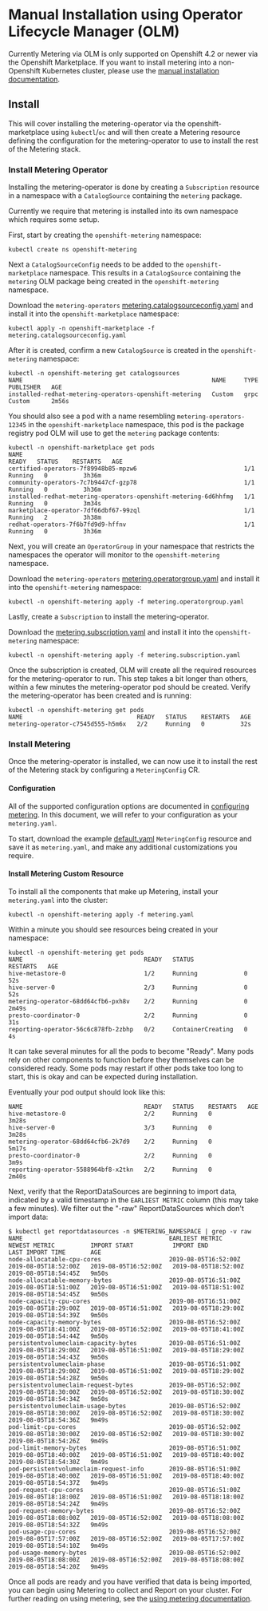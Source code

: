# Manual Installation using Operator Lifecycle Manager (OLM)

Currently Metering via OLM is only supported on Openshift 4.2 or newer via the Openshift Marketplace.
If you want to install metering into a non-Openshift Kubernetes cluster, please use the [manual installation documentation][manual-install].

## Install

This will cover installing the metering-operator via the openshift-marketplace using `kubectl`/`oc` and will then create a Metering resource defining the configuration for the metering-operator to use to install the rest of the Metering stack.

### Install Metering Operator

Installing the metering-operator is done by creating a `Subscription` resource in a namespace with a `CatalogSource` containing the `metering` package.

Currently we require that metering is installed into its own namespace which requires some setup.

First, start by creating the `openshift-metering` namespace:

```
kubectl create ns openshift-metering
```

Next a `CatalogSourceConfig` needs to be added to the `openshift-marketplace` namespace.
This results in a `CatalogSource` containing the `metering` OLM package being created in the `openshift-metering` namespace.

Download the `metering-operators` [metering.catalogsourceconfig.yaml][metering-catalogsourceconfig] and install it into the `openshift-marketplace` namespace:

```
kubectl apply -n openshift-marketplace -f metering.catalogsourceconfig.yaml
```

After it is created, confirm a new `CatalogSource` is created in the `openshift-metering` namespace:

```
kubectl -n openshift-metering get catalogsources
NAME                                                     NAME     TYPE   PUBLISHER   AGE
installed-redhat-metering-operators-openshift-metering   Custom   grpc   Custom      2m56s
```

You should also see a pod with a name resembling `metering-operators-12345` in the `openshift-marketplace` namespace, this pod is the package registry pod OLM will use to get the `metering` package contents:

```
kubectl -n openshift-marketplace get pods
NAME                                                              READY   STATUS    RESTARTS   AGE
certified-operators-7f89948b85-mpzw6                              1/1     Running   0          3h36m
community-operators-7c7b9447cf-gzp78                              1/1     Running   0          3h36m
installed-redhat-metering-operators-openshift-metering-6d6hhfmg   1/1     Running   0          3m34s
marketplace-operator-7df66dbf67-99zql                             1/1     Running   2          3h38m
redhat-operators-7f6b7fd9d9-hffnv                                 1/1     Running   0          3h36m
```

Next, you will create an `OperatorGroup` in your namespace that restricts the namespaces the operator will monitor to the `openshift-metering` namespace.

Download the `metering-operators` [metering.operatorgroup.yaml][metering-operatorgroup] and install it into the `openshift-metering` namespace:

```
kubectl -n openshift-metering apply -f metering.operatorgroup.yaml
```

Lastly, create a `Subscription` to install the metering-operator.

Download the [metering.subscription.yaml][metering-subscription] and install it into the `openshift-metering` namespace:


```
kubectl -n openshift-metering apply -f metering.subscription.yaml
```

Once the subscription is created, OLM will create all the required resources for the metering-operator to run.
This step takes a bit longer than others, within a few minutes the metering-operator pod should be created.
Verify the metering-operator has been created and is running:

```
kubectl -n openshift-metering get pods
NAME                                READY   STATUS    RESTARTS   AGE
metering-operator-c7545d555-h5m6x   2/2     Running   0          32s
```

### Install Metering

Once the metering-operator is installed, we can now use it to install the rest of the Metering stack by configuring a `MeteringConfig` CR.

#### Configuration

All of the supported configuration options are documented in [configuring metering][configuring-metering].
In this document, we will refer to your configuration as your `metering.yaml`.

To start, download the example [default.yaml][default-config] `MeteringConfig` resource and save it as `metering.yaml`, and make any additional customizations you require.

#### Install Metering Custom Resource

To install all the components that make up Metering, install your `metering.yaml` into the cluster:

```
kubectl -n openshift-metering apply -f metering.yaml
```

Within a minute you should see resources being created in your namespace:

```
kubectl -n openshift-metering get pods
NAME                                  READY   STATUS              RESTARTS   AGE
hive-metastore-0                      1/2     Running             0          52s
hive-server-0                         2/3     Running             0          52s
metering-operator-68dd64cfb6-pxh8v    2/2     Running             0          2m49s
presto-coordinator-0                  2/2     Running             0          31s
reporting-operator-56c6c878fb-2zbhp   0/2     ContainerCreating   0          4s
```

It can take several minutes for all the pods to become "Ready".
Many pods rely on other components to function before they themselves can be considered ready.
Some pods may restart if other pods take too long to start, this is okay and can be expected during installation.

Eventually your pod output should look like this:

```
NAME                                  READY   STATUS    RESTARTS   AGE
hive-metastore-0                      2/2     Running   0          3m28s
hive-server-0                         3/3     Running   0          3m28s
metering-operator-68dd64cfb6-2k7d9    2/2     Running   0          5m17s
presto-coordinator-0                  2/2     Running   0          3m9s
reporting-operator-5588964bf8-x2tkn   2/2     Running   0          2m40s
```

Next, verify that the ReportDataSources are beginning to import data, indicated by a valid timestamp in the `EARLIEST METRIC` column (this may take a few minutes).
We filter out the "-raw" ReportDataSources which don't import data:

```
$ kubectl get reportdatasources -n $METERING_NAMESPACE | grep -v raw
NAME                                         EARLIEST METRIC        NEWEST METRIC          IMPORT START           IMPORT END             LAST IMPORT TIME       AGE
node-allocatable-cpu-cores                   2019-08-05T16:52:00Z   2019-08-05T18:52:00Z   2019-08-05T16:52:00Z   2019-08-05T18:52:00Z   2019-08-05T18:54:45Z   9m50s
node-allocatable-memory-bytes                2019-08-05T16:51:00Z   2019-08-05T18:51:00Z   2019-08-05T16:51:00Z   2019-08-05T18:51:00Z   2019-08-05T18:54:45Z   9m50s
node-capacity-cpu-cores                      2019-08-05T16:51:00Z   2019-08-05T18:29:00Z   2019-08-05T16:51:00Z   2019-08-05T18:29:00Z   2019-08-05T18:54:39Z   9m50s
node-capacity-memory-bytes                   2019-08-05T16:52:00Z   2019-08-05T18:41:00Z   2019-08-05T16:52:00Z   2019-08-05T18:41:00Z   2019-08-05T18:54:44Z   9m50s
persistentvolumeclaim-capacity-bytes         2019-08-05T16:51:00Z   2019-08-05T18:29:00Z   2019-08-05T16:51:00Z   2019-08-05T18:29:00Z   2019-08-05T18:54:43Z   9m50s
persistentvolumeclaim-phase                  2019-08-05T16:51:00Z   2019-08-05T18:29:00Z   2019-08-05T16:51:00Z   2019-08-05T18:29:00Z   2019-08-05T18:54:28Z   9m50s
persistentvolumeclaim-request-bytes          2019-08-05T16:52:00Z   2019-08-05T18:30:00Z   2019-08-05T16:52:00Z   2019-08-05T18:30:00Z   2019-08-05T18:54:34Z   9m50s
persistentvolumeclaim-usage-bytes            2019-08-05T16:52:00Z   2019-08-05T18:30:00Z   2019-08-05T16:52:00Z   2019-08-05T18:30:00Z   2019-08-05T18:54:36Z   9m49s
pod-limit-cpu-cores                          2019-08-05T16:52:00Z   2019-08-05T18:30:00Z   2019-08-05T16:52:00Z   2019-08-05T18:30:00Z   2019-08-05T18:54:26Z   9m49s
pod-limit-memory-bytes                       2019-08-05T16:51:00Z   2019-08-05T18:40:00Z   2019-08-05T16:51:00Z   2019-08-05T18:40:00Z   2019-08-05T18:54:30Z   9m49s
pod-persistentvolumeclaim-request-info       2019-08-05T16:51:00Z   2019-08-05T18:40:00Z   2019-08-05T16:51:00Z   2019-08-05T18:40:00Z   2019-08-05T18:54:37Z   9m49s
pod-request-cpu-cores                        2019-08-05T16:51:00Z   2019-08-05T18:18:00Z   2019-08-05T16:51:00Z   2019-08-05T18:18:00Z   2019-08-05T18:54:24Z   9m49s
pod-request-memory-bytes                     2019-08-05T16:52:00Z   2019-08-05T18:08:00Z   2019-08-05T16:52:00Z   2019-08-05T18:08:00Z   2019-08-05T18:54:32Z   9m49s
pod-usage-cpu-cores                          2019-08-05T16:52:00Z   2019-08-05T17:57:00Z   2019-08-05T16:52:00Z   2019-08-05T17:57:00Z   2019-08-05T18:54:10Z   9m49s
pod-usage-memory-bytes                       2019-08-05T16:52:00Z   2019-08-05T18:08:00Z   2019-08-05T16:52:00Z   2019-08-05T18:08:00Z   2019-08-05T18:54:20Z   9m49s
```

Once all pods are ready and you have verified that data is being imported, you can begin using Metering to collect and Report on your cluster.
For further reading on using metering, see the [using metering documentation][using-metering].

[manual-install]: manual-install.md
[metering-catalogsourceconfig]: ../manifests/deploy/openshift/olm/metering.catalogsourceconfig.yaml
[metering-operatorgroup]: ../manifests/deploy/openshift/olm/metering.operatorgroup.yaml
[metering-subscription]: ../manifests/deploy/openshift/olm/metering.subscription.yaml
[configuring-metering]: metering-config.md
[default-config]: ../manifests/metering-config/default.yaml
[using-metering]: using-metering.md
